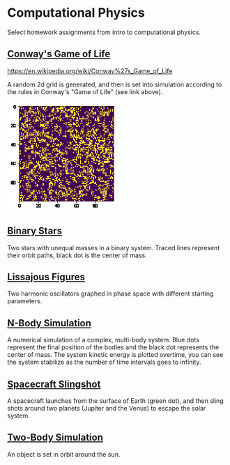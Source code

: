 # Computational Physics
 Select homework assignments from intro to computational physics.
 ## [Conway's Game of Life](https://github.com/ssmith00/Computational-Physics/blob/master/Conway's%20Game%20of%20Life/ConwayGameofLife.py)
 https://en.wikipedia.org/wiki/Conway%27s_Game_of_Life
 
 A random 2d grid is generated, and then is set into simulation according to the rules in Conway's "Game of Life" (see link above).
 
 ![An example run](https://github.com/ssmith00/Computational-Physics/blob/master/Conway's%20Game%20of%20Life/1gifoutput.gif)
 ## [Binary Stars](https://github.com/ssmith00/Computational-Physics/blob/master/BinaryStars.ipynb)
 Two stars with unequal masses in a binary system. Traced lines represent their orbit paths, black dot is the center of mass.
 ## [Lissajous Figures](https://github.com/ssmith00/Computational-Physics/blob/master/LissajousHW.ipynb)
 Two harmonic oscillators graphed in phase space with different starting parameters.
 ## [N-Body Simulation](https://github.com/ssmith00/Computational-Physics/blob/master/N-Body.ipynb)
 A numerical simulation of a complex, multi-body system. Blue dots represent the final position of the bodies and the black dot represents the center of mass.
 The system kinetic energy is plotted overtime, you can see the system stabilize as the number of time intervals goes to infinity.
 ## [Spacecraft Slingshot](https://github.com/ssmith00/Computational-Physics/blob/master/SpacecraftSlingShot.ipynb)
 A spacecraft launches from the surface of Earth (green dot), and then sling shots around two planets (Jupiter and the Venus) to escape the solar system.
 ## [Two-Body Simulation](https://github.com/ssmith00/Computational-Physics/blob/master/TwoBodySim.ipynb)
 An object is set in orbit around the sun.
 
